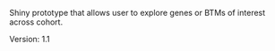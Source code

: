 Shiny prototype that allows user to explore genes or BTMs of interest across cohort.

Version: 1.1

